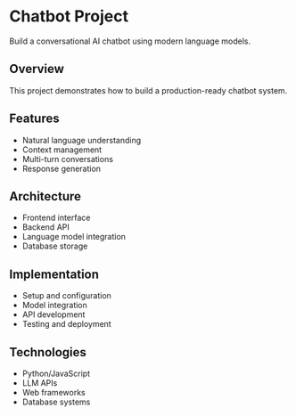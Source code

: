 # Chatbot Project

Build a conversational AI chatbot using modern language models.

## Overview
This project demonstrates how to build a production-ready chatbot system.

## Features
- Natural language understanding
- Context management
- Multi-turn conversations
- Response generation

## Architecture
- Frontend interface
- Backend API
- Language model integration
- Database storage

## Implementation
- Setup and configuration
- Model integration
- API development
- Testing and deployment

## Technologies
- Python/JavaScript
- LLM APIs
- Web frameworks
- Database systems
